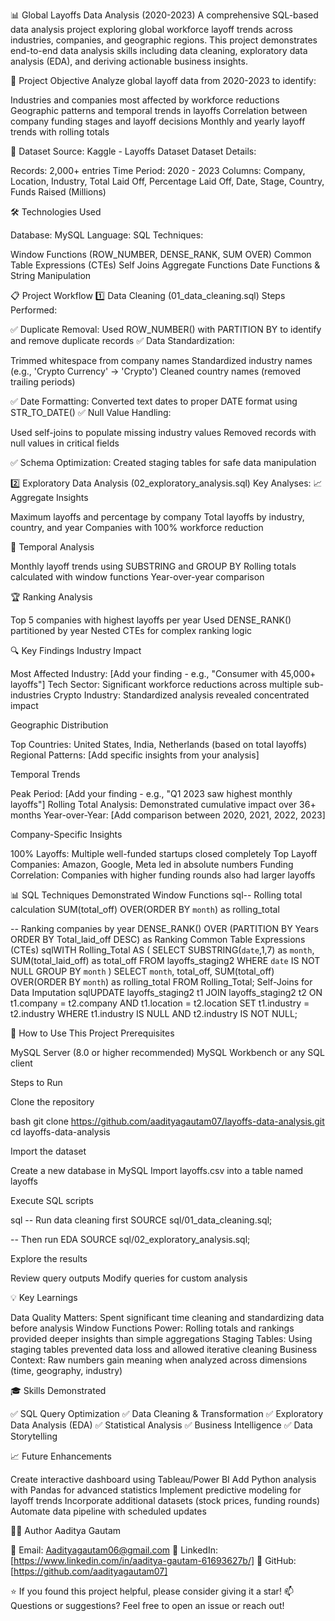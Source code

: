 📊 Global Layoffs Data Analysis (2020-2023)
A comprehensive SQL-based data analysis project exploring global workforce layoff trends across industries, companies, and geographic regions. This project demonstrates end-to-end data analysis skills including data cleaning, exploratory data analysis (EDA), and deriving actionable business insights.

🎯 Project Objective
Analyze global layoff data from 2020-2023 to identify:

Industries and companies most affected by workforce reductions
Geographic patterns and temporal trends in layoffs
Correlation between company funding stages and layoff decisions
Monthly and yearly layoff trends with rolling totals

📁 Dataset
Source: Kaggle - Layoffs Dataset
Dataset Details:

Records: 2,000+ entries
Time Period: 2020 - 2023
Columns: Company, Location, Industry, Total Laid Off, Percentage Laid Off, Date, Stage, Country, Funds Raised (Millions)

🛠️ Technologies Used

Database: MySQL
Language: SQL
Techniques:

Window Functions (ROW_NUMBER, DENSE_RANK, SUM OVER)
Common Table Expressions (CTEs)
Self Joins
Aggregate Functions
Date Functions & String Manipulation



📋 Project Workflow
1️⃣ Data Cleaning (01_data_cleaning.sql)
Steps Performed:

✅ Duplicate Removal: Used ROW_NUMBER() with PARTITION BY to identify and remove duplicate records
✅ Data Standardization:

Trimmed whitespace from company names
Standardized industry names (e.g., 'Crypto Currency' → 'Crypto')
Cleaned country names (removed trailing periods)


✅ Date Formatting: Converted text dates to proper DATE format using STR_TO_DATE()
✅ Null Value Handling:

Used self-joins to populate missing industry values
Removed records with null values in critical fields


✅ Schema Optimization: Created staging tables for safe data manipulation

2️⃣ Exploratory Data Analysis (02_exploratory_analysis.sql)
Key Analyses:
📈 Aggregate Insights

Maximum layoffs and percentage by company
Total layoffs by industry, country, and year
Companies with 100% workforce reduction

📅 Temporal Analysis

Monthly layoff trends using SUBSTRING and GROUP BY
Rolling totals calculated with window functions
Year-over-year comparison

🏆 Ranking Analysis

Top 5 companies with highest layoffs per year
Used DENSE_RANK() partitioned by year
Nested CTEs for complex ranking logic

🔍 Key Findings
Industry Impact

Most Affected Industry: [Add your finding - e.g., "Consumer with 45,000+ layoffs"]
Tech Sector: Significant workforce reductions across multiple sub-industries
Crypto Industry: Standardized analysis revealed concentrated impact

Geographic Distribution

Top Countries: United States, India, Netherlands (based on total layoffs)
Regional Patterns: [Add specific insights from your analysis]

Temporal Trends

Peak Period: [Add your finding - e.g., "Q1 2023 saw highest monthly layoffs"]
Rolling Total Analysis: Demonstrated cumulative impact over 36+ months
Year-over-Year: [Add comparison between 2020, 2021, 2022, 2023]

Company-Specific Insights

100% Layoffs: Multiple well-funded startups closed completely
Top Layoff Companies: Amazon, Google, Meta led in absolute numbers
Funding Correlation: Companies with higher funding rounds also had larger layoffs

📊 SQL Techniques Demonstrated
Window Functions
sql-- Rolling total calculation
SUM(total_off) OVER(ORDER BY `month`) as rolling_total

-- Ranking companies by year
DENSE_RANK() OVER (PARTITION BY Years ORDER BY Total_laid_off DESC) as Ranking
Common Table Expressions (CTEs)
sqlWITH Rolling_Total AS (
    SELECT SUBSTRING(`date`,1,7) as `month`, SUM(total_laid_off) as total_off
    FROM layoffs_staging2
    WHERE `date` IS NOT NULL
    GROUP BY `month`
)
SELECT `month`, total_off, 
       SUM(total_off) OVER(ORDER BY `month`) as rolling_total
FROM Rolling_Total;
Self-Joins for Data Imputation
sqlUPDATE layoffs_staging2 t1
JOIN layoffs_staging2 t2
    ON t1.company = t2.company
    AND t1.location = t2.location
SET t1.industry = t2.industry
WHERE t1.industry IS NULL
AND t2.industry IS NOT NULL;


🚀 How to Use This Project
Prerequisites

MySQL Server (8.0 or higher recommended)
MySQL Workbench or any SQL client

Steps to Run

Clone the repository

bash   git clone https://github.com/aadityagautam07/layoffs-data-analysis.git
   cd layoffs-data-analysis

Import the dataset

Create a new database in MySQL
Import layoffs.csv into a table named layoffs


Execute SQL scripts

sql   -- Run data cleaning first
   SOURCE sql/01_data_cleaning.sql;
   
   -- Then run EDA
   SOURCE sql/02_exploratory_analysis.sql;

Explore the results

Review query outputs
Modify queries for custom analysis



💡 Key Learnings

Data Quality Matters: Spent significant time cleaning and standardizing data before analysis
Window Functions Power: Rolling totals and rankings provided deeper insights than simple aggregations
Staging Tables: Using staging tables prevented data loss and allowed iterative cleaning
Business Context: Raw numbers gain meaning when analyzed across dimensions (time, geography, industry)

🎓 Skills Demonstrated

✅ SQL Query Optimization
✅ Data Cleaning & Transformation
✅ Exploratory Data Analysis (EDA)
✅ Statistical Analysis
✅ Business Intelligence
✅ Data Storytelling

📈 Future Enhancements

 Create interactive dashboard using Tableau/Power BI
 Add Python analysis with Pandas for advanced statistics
 Implement predictive modeling for layoff trends
 Incorporate additional datasets (stock prices, funding rounds)
 Automate data pipeline with scheduled updates

👨‍💻 Author
Aaditya Gautam

📧 Email: Aadityagautam06@gmail.com
💼 LinkedIn: [https://www.linkedin.com/in/aaditya-gautam-61693627b/]
🐙 GitHub: [https://github.com/aadityagautam07]


⭐ If you found this project helpful, please consider giving it a star!
📫 Questions or suggestions? Feel free to open an issue or reach out!